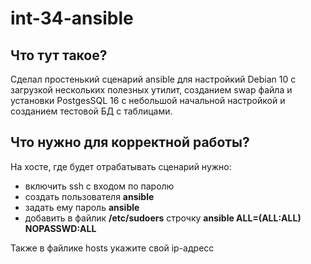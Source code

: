 # int-34-ansible
## Что тут такое?
Сделал простенький сценарий ansible для настройкий Debian 10 с загрузкой нескольких полезных утилит, созданием swap файла и установки PostgesSQL 16 с небольшой начальной настройкой и созданием тестовой БД с таблицами.

## Что нужно для корректной работы?
На хосте, где будет отрабатывать сценарий нужно:
- включить ssh с входом по паролю
- создать пользователя __ansible__
- задать ему пароль __ansible__
- добавить в файлик __/etc/sudoers__ строчку __ansible ALL=(ALL:ALL) NOPASSWD:ALL__

Также в файлике hosts укажите свой ip-адресс
